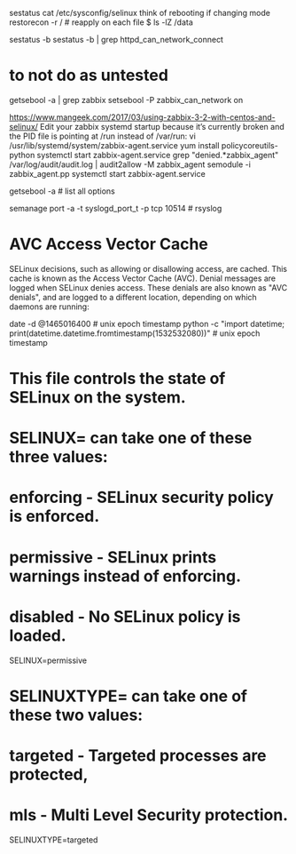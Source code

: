 sestatus
cat /etc/sysconfig/selinux
think of rebooting if changing mode
restorecon -r / # reapply on each file
$ ls -lZ /data

sestatus -b
sestatus -b | grep httpd_can_network_connect

# to not do as untested
getsebool -a | grep zabbix
setsebool -P zabbix_can_network on


https://www.mangeek.com/2017/03/using-zabbix-3-2-with-centos-and-selinux/
Edit your zabbix systemd startup because it’s currently broken and the PID file is pointing at /run instead of /var/run: vi /usr/lib/systemd/system/zabbix-agent.service
yum install policycoreutils-python
systemctl start zabbix-agent.service
grep "denied.*zabbix_agent" /var/log/audit/audit.log | audit2allow -M zabbix_agent
semodule -i zabbix_agent.pp
systemctl start zabbix-agent.service

getsebool -a # list all options


semanage port -a -t syslogd_port_t -p tcp 10514 # rsyslog


# AVC Access Vector Cache
SELinux decisions, such as allowing or disallowing access, are cached. This cache is known as the
Access Vector Cache (AVC). Denial messages are logged when SELinux denies access.  These denials are
also known as "AVC denials", and are logged to a different location, depending on which daemons are
running:

date -d @1465016400 # unix epoch timestamp
python -c "import datetime; print(datetime.datetime.fromtimestamp(1532532080))" # unix epoch timestamp


# This file controls the state of SELinux on the system.
# SELINUX= can take one of these three values:
#       enforcing - SELinux security policy is enforced.
#       permissive - SELinux prints warnings instead of enforcing.
#       disabled - No SELinux policy is loaded.
SELINUX=permissive
# SELINUXTYPE= can take one of these two values:
#       targeted - Targeted processes are protected,
#       mls - Multi Level Security protection.
SELINUXTYPE=targeted
